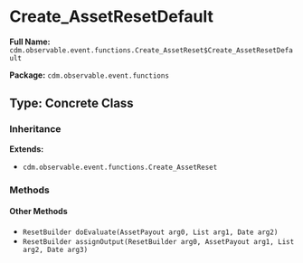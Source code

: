 # Create_AssetResetDefault

**Full Name:** `cdm.observable.event.functions.Create_AssetReset$Create_AssetResetDefault`

**Package:** `cdm.observable.event.functions`

## Type: Concrete Class

### Inheritance

**Extends:**
- `cdm.observable.event.functions.Create_AssetReset`

### Methods

#### Other Methods

- `ResetBuilder doEvaluate(AssetPayout arg0, List arg1, Date arg2)`
- `ResetBuilder assignOutput(ResetBuilder arg0, AssetPayout arg1, List arg2, Date arg3)`

